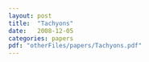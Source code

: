 ```yaml
---
layout: post
title:  "Tachyons"
date:   2008-12-05
categories: papers
pdf: "otherFiles/papers/Tachyons.pdf"
---
```


